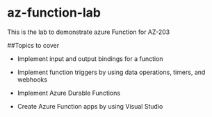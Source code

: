 # az-function-lab
This is the lab to demonstrate azure Function for AZ-203

##Topics to cover
  - Implement input and output bindings for a function
  
  - Implement function triggers by using data operations, timers, and webhooks
  
  - Implement Azure Durable Functions
  
  - Create Azure Function apps by using Visual Studio
